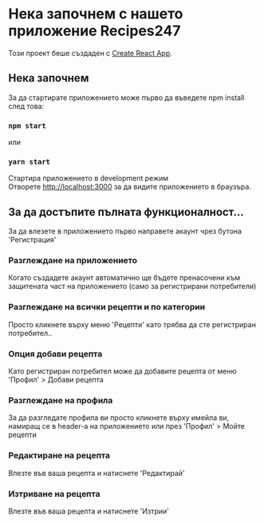 # Нека започнем с нашето приложение Recipes247

Този проект беше създаден с  [Create React App](https://github.com/facebook/create-react-app).

## Нека започнем

За да стартирате приложението може първо да въведете npm install след това:

### `npm start`
или
### `yarn start`

Стартира приложението в development режим\
Отворете [http://localhost:3000](http://localhost:3000) за да видите приложението в браузъра.

## За да достъпите пълната функционалност...

За да влезете в приложението първо направете акаунт чрез бутона 'Регистрация'

### Разглеждане на приложението

Когато създадете акаунт автоматично ще бъдете пренасочени към защитената част на приложението (само за регистрирани потребители)

### Разглеждане на всички рецепти и по категории

Просто кликнете върху меню 'Рецепти' като трябва да сте регистриран потребител..

### Опция добави рецепта

Като регистриран потребител може да добавите рецепта от меню 'Профил' > Добави рецепта

### Разглеждане на профила
За да разгледате профила ви просто кликнете върху имейла ви, намиращ се в header-a на приложението или през 'Профил' > Мойте рецепти

### Редактиране на рецепта

Влезте във ваша рецепта и натиснете 'Редактирай'

### Изтриване на рецепта

Влезте във ваша рецепта и натиснете 'Изтрии'
